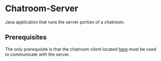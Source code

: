 # Chatroom-Server
Java application that runs the server portion of a chatroom.

## Prerequisites
The only prerequisite is that the chatroom client located [here](https://github.com/krm534/Chatroom-Client) must be used to communicate with the server.
